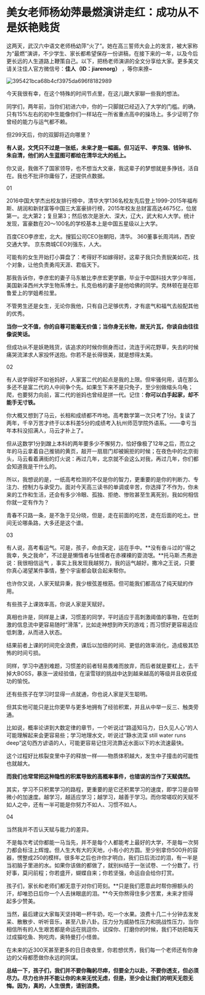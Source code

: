 # 美女老师杨幼萍最燃演讲走红：成功从不是妖艳贱货



这两天，武汉六中语文老师杨幼萍“火了”。她在高三誓师大会上的发言，被大家称为“最燃”演讲，不少学生、家长都希望保存一份讲稿，在接下来的一年，以及今后更长远的人生道路上鞭策自己。以下，把杨老师演讲的全文分享给大家。更多美文请关注佳人官方微信号：**佳人（ID：jiarenorg）** ，等你来撩~

![395421bca68b4cf3975da696f8182989](http://pic.jiaren.org/wp-pic/2017/08/395421bca68b4cf3975da696f8182989.jpeg)

今天我很有幸，在这个特殊的时间节点里，在这儿跟大家聊一些我的想法。

同学们，两年前，当你们初进六中，你的一只脚就已经迈入了大学的门槛。的确，只有15%左右的初中生能像你们一样站在一所省重点高中的操场上。多少证明了你曾经的能力与运气都不赖。

但299天后，你的双脚将迈向哪里？

**有人说，文凭只不过是一张纸，未来才是一幅画。但习近平、 李克强、钱钟书、朱自清，他们的人生蓝图可都绘在清华北大的纸上。**

你又说，我做不了国家领导，也不想当大文豪，我这辈子的梦想就是多挣钱，活自在。我也不批评你庸俗了，还提供点数据。

01

2016中国大学杰出校友排行榜中，清华大学136名校友先后登上1999-2015年福布斯、胡润和新财富等中国三大富豪排行榜，2015年校友总财富高达4675亿，位居第一。北大第2；复旦第3；然后依次是浙大、深大，辽大，武大和人大学。统计发现，富豪数在20～100名的学校基本上是中国五星级以上大学。

百度CEO李彦宏，北大。搜狐公司CEO张朝阳，清华。 360董事长周鸿祎，西安交通大学。 京东商城CEO刘强东，人大。

可能有的女生开始打小算盘了：考得好不如嫁得好。这辈子我只负责貎美如花，找个对象，让他负责勇闯天涯、君临天下。

那我告诉你，李彦宏的妻子马东敏比李彦宏更学霸，毕业于中国科技大学少年班，美国新泽西州大学生物系博士。扎克伯格的妻子是他哈佛的同学。克林顿在是在耶鲁爱上的学姐希拉里。

不管男生还是女生，无论你我他，只有自己足够优秀，才有底气和福气去般配其他的优秀。

**当你一文不值，你的自尊可能毫无价值；当你身无长物，居无片瓦，你谈自由往往像说笑话。**

但成功从不是妖艳贱货，该追求的时候你侧身而过，流连于闲花野草，失去的时候痛哭流涕求人家投怀送抱。你若不是长得很美，就是想得太美。

02

有人说学得好不如爸妈好，人家富二代的起点是我的上限。但牢骚何用，请在那么多还不是富二代的人中间争个先。如果生下来不是只免子，至少别做缩头乌龟；爬，也要努力向前，富二代的爸妈也曾经是拼一代。记住：**你可以白手起家，却不能手无寸铁。**

你大概又想到了马云，长相和成绩都不咋地。高考数学第一次只考了1分。复读了两年，千辛万苦才终于以本科差5分的成绩考入杭州师范学院外语系。——幸亏当年本科没招满人，马云才补上了。

但从这数学1分到蹭上本科的两年要多少不懈努力，恰好像极了12年之后，而立之年的马云拿着自己推销的黄页，敲开一扇扇门却被婉拒的时候；在夜色中的北京街头，马云看着满街的灯火说：再过几年，北京就不会这么对我，再过几年，你们都会知道我是干什么的。

所以，我想说的是，一纸高考检测的不仅是你的智力，更重要的是你的判断力、专注力、控制力与承受力。面对今天高三读书的单调或辛苦，你选择了不作为，你未来的工作和生活，还会有多少冷眼、孤独、拒绝、惨败甚至生离死别，我如何相信你就一定有作为？



青春不只路一条，是不急于见分晓，但是，走在前面的吃苦，走在后面的吃土。世间无论哪条路，大多还是这个谱。

03

有人说，高考看运气。可是，孩子，命由天定，运在手中。**没有奋斗过的“得之我幸，失之我命”，不过是是懒惰者与怯懦者在赤裸裸的耍流氓。**托马斯.杰弗逊说：我很相信运气 ，事实上我发现我越努力，我的运气越好。撒冷之王说，只要你真心渴望某件事情，整个宇宙都会联合起来帮你。

也许你又说，人家天赋异秉，我少根弦差根筋。但可能我们都高估了纯天赋的作用。

有些孩子上课效率高，你说人家是天赋好。

真相也许是，同样是上课，习惯差的同学，平时适应于高刺激阈值的事物，在低刺激的信息流中更容易随时“滑落”，比如走神想到昨天的游戏；而习惯好更容易适应低刺激，从而进入状态。

结果前者上课的时间完全浪费，课后以加倍的时间、更低的效率消化，造成极其恐怖的时间亏损。

同样，学习中遇到难题，习惯差的前者轻易畏难而放弃，而后者就是要杠上，去干掉大BOSS，暴涨一波经验值，在滚雪球的挑战中达到越来越高的等级并且收获成功的愉悦。

还有些孩子在学习时显得一点就通，你也说人家是天生聪明。

但其实他可能只是比你更早与更多地拥有了经验积累，并且从中举一反三、触类旁通。

比如说，概率论讲到大数定律的章节，一个听说过“路遥知马力，日久见人心”的人可能理解起来会更容易些；学习地理水文，听说过“静水流深 still water runs deep”这句西方谚语的人，可能更容易记住河流靠近水面以下的水流速最快。

这个过程好比核裂变里中子的释放一样——物质体积越大，发生中子撞击的可能性也就越大。

**而我们也常常把这种隐性的积累导致的高概率事件，也错误的当作了天赋偶然。**

其实，学习不只积累学习的路程，更重要的是它还积累学习的速度，即学习是自带微小的加速度。越学习，越适应学习；越学习，越善于学习。而你常嗟叹的天赋不如人之中，还有一半可能是你努力不如人、习惯不如人。

04

当然我并不否认天赋与能力的差异。

不是每次考试你都能一马当先，并不是每个人都能考上最好的大学，不是每一次努力都会标注上辉煌。但人生大有大的天地，小有小的方圆。至少别拿你500升的容器，愣整成250的模样。很多年之后也许你才明白，我们日后流过的泪，有一半是当初脑子里进的水。如果你该做的都做了，就别纠结于一张试卷、一个分数了。行好事，莫问前程；你若盛开，蝴蝶自来；你若坚强，命运自会给你打赏。

孩子们，家长和老师们都无意于对你们苛刻。**只是我们愿意此时帮你擦额头的汗，却唯恐日后你一个人去抹眼底的泪。**今天你熬得住多少苦累，未来才担得起多少赞美。

当然，最后建议大家每天坚持喝一杯牛奶，吃一个水果。浪费十几二十分钟去发发呆、散散步、听听音乐，甚至八卦八卦。压力分为威胁性压力和挑战性压力，当你相信所有的人生艰苦都是命运在挑逗你、试探你、打磨你的时候，我们不妨把每天过成猫吃鱼、狗吃肉，奥特曼打小怪兽。

在未来的近300天甚至更多的日日夜夜里，你若想优秀，我们每一个老师还有你身边的父母都愿做你永远的同谋。

**总结一下，孩子们，我们并不要你鞠躬尽瘁，但要全力以赴，不要你透支，但必须尽力。尽力也许并不能让你的未来无忧无虑，但是，至少会让我们的明天无怨无悔。因为，真的，人生很贵，请别浪费。**